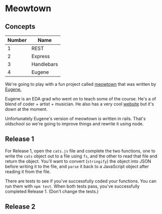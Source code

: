 # Meowtown

## Concepts

Number | Name
-------|------
1 | REST
2 | Express
3 | Handlebars
4 | Eugene


We're going to play with a fun project called [meowtown](http://meowtown.herokuapp.com/cats) that was written by [Eugene.](https://github.com/data-doge)


Eugene is an EDA grad who went on to teach some of the course. He's a of blend of coder + artist + musician. He also has a very cool [website](http://fuckafucka.com) but it's down at the moment.

Unfortunately Eugene's version of meowtown is written in rails. That's oldschool so we're going to improve things and rewrite it using node.


## Release 1

For Release 1, open the `cats.js` file and complete the two functions, one to write the `cats` object out to a file using `fs`, and the other to read that file and return the object. You'll want to convert (`stringify`) the object into JSON before writing it to the file, and `parse` it back to a JavaScript object after reading it from the file.

There are tests to see if you've successfully coded your functions. You can run them with `npm test`. When both tests pass, you've successfully completed Release 1. (Don't change the tests.)

## Release 2

